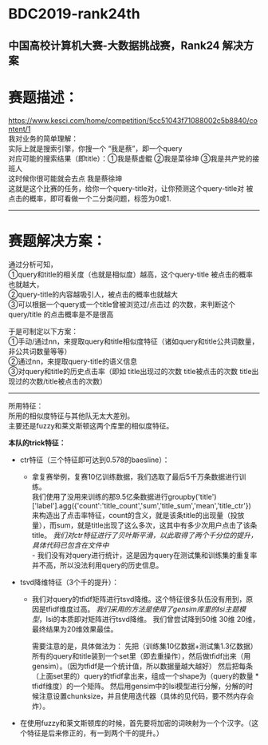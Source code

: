 # BDC2019-rank24th
中国高校计算机大赛-大数据挑战赛，Rank24 解决方案
---
# 赛题描述：  
https://www.kesci.com/home/competition/5cc51043f71088002c5b8840/content/1  
我对业务的简单理解：  
实际上就是搜索引擎，你搜一个  “我是蔡”，即一个query  
对应可能的搜索结果（即title）：①我是蔡虚鲲 ②我是菜徐坤 ③我是共产党的接班人  
这时候你很可能就会去点 我是蔡徐坤  
这就是这个比赛的任务，给你一个query-title对，让你预测这个query-title对 被点击的概率，即可看做一个二分类问题，标签为0或1.  

---
# 赛题解决方案：
通过分析可知，  
①query和title的相关度（也就是相似度）越高，这个query-title 被点击的概率也就越大，  
②query-title的内容越吸引人，被点击的概率也就越大  
③可以根据一个query或一个title曾被浏览过/点击过 的次数，来判断这个query/title 的点击概率是不是很高

于是可制定以下方案：  
①手动/通过nn，来提取query和title相似度特征（诸如query和title公共词数量，非公共词数量等等）  
②通过nn，来提取query-title的语义信息  
③对query和title的历史点击率（即如 title出现过的次数 title被点击的次数   title出现过的次数/title被点击的次数）  

---
所用特征：  
所用的相似度特征与其他队无太大差别。  
主要还是fuzzy和莱文斯顿这两个库里的相似度特征。  

**本队的trick特征：**
- ctr特征（三个特征即可达到0.578的baesline）：
    * 拿复赛举例，复赛10亿训练数据，我们选取了最后5千万条数据进行训练。  
      我们使用了没用来训练的那9.5亿条数据进行groupby('title')['label'].agg({'count':'title_count','sum','title_sum','mean','title_ctr'})
      来构造出了点击率特征，count的含义，就是该条title的出现量（投放量），而sum，就是title出现了这么多次，这其中有多少次用户点击了该条title。
      *我们对ctr特征进行了贝叶斯平滑，以此取得了两个千分位的提升，具体代码已包含在文件中*  
          - 我们没有对query进行统计，这是因为query在测试集和训练集的重复率并不高，所以没法利用query的历史信息。
        
- tsvd降维特征（3个千的提升）：
    * 我们对query的tfidf矩阵进行tsvd降维。这个特征很多队伍没有用到，原因是tfidf维度过高。
      *我们采用的方法是使用了gensim库里的lsi主题模型*，lsi的本质即对矩阵进行tsvd降维。
      我们曾尝试降到50维 30维 20维，最终结果为20维效果最佳。
      
      需要注意的是，具体做法为：
      先把（训练集10亿数据+测试集1.3亿数据）所有的query和title装到一个set里（即去重操作），然后做tfidf出来（用gensim）。（因为tfidf是一个统计值，所以数据量越大越好）
      然后把每条（上面set里的）query的tfidf拿出来，组成一个shape为（query的数量 * tfidf维度）的一个矩阵。
      然后用gensim中的lsi模型进行分解，分解的时候注意设置chunksize，并且使用迭代器（具体的见代码，要不然内存会炸）。

 - 在使用fuzzy和莱文斯顿库的时候，首先要将加密的词映射为一个个汉字。（这个特征是后来修正的，有一到两个千的提升。）
     
      

